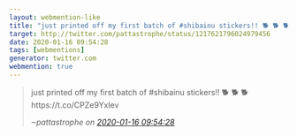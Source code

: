 ```yaml
---
layout: webmention-like
title: "just printed off my first batch of #shibainu stickers!! 🐕 🐕 🐕 https://t.co/CPZe9YxIev"
target: http://twitter.com/pattastrophe/status/1217621796024979456
date: 2020-01-16 09:54:28
tags: [webmentions]
generator: twitter.com
webmention: true
---
```




<blockquote class="external-citation">
  <p>
    just printed off my first batch of #shibainu stickers!! 🐕 🐕 🐕 https://t.co/CPZe9YxIev
  </p>
  <cite>‒<span class="p-author p-name">pattastrophe</span>
    on
    <a href="http://twitter.com/pattastrophe/status/1217621796024979456" rel="external nofollow" target="_blank">2020-01-16 09:54:28</a>
  </cite>
</blockquote>



